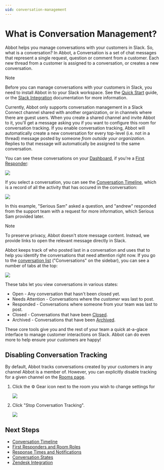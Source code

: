 ```yaml
---
uid: conversation-management
---
```


# What is Conversation Management?

Abbot helps you manage conversations with your customers in Slack.
So, what is a conversation?
In Abbot, a Conversation is a set of chat messages that represent a single request, question or comment from a customer.
Each new thread from a customer is assigned to a conversation, or creates a new conversation.

> [!NOTE]
> Before you can manage conversations with your customers in Slack, you need to install Abbot in to your Slack workspace.
> See the [Quick Start](xref:quick-start.install) guide, or the [Slack Integration](xref:integrations.slack) documentation for more information.

Currently, Abbot only supports conversation management in a Slack Connect channel shared with another organization, or in channels where there are guest users.
When you create a shared channel and invite Abbot to it, you'll get a message asking you if you want to configure this room for conversation tracking.
If you enable conversation tracking, Abbot will automatically create a new conversation for every top-level (i.e. not in a thread) message posted by someone *from outside your organization*.
Replies to that message will automatically be assigned to the same conversation.

You can see these conversations on your [Dashboard](https://app.ab.bot), if you're a [First Responder](xref:conversation-management.frs):

<img src="/public/images/articles/conversation-management/fr-dashboard.png">

If you select a conversation, you can see the [Conversation Timeline](xref:conversation-management.timeline), which is a record of all the activity that has occured in the conversation:

<img src="/public/images/articles/conversation-management/timeline.png">

In this example, "Serious Sam" asked a question, and "andrew" responded from the support team with a request for more information, which Serious Sam provided later.

> [!NOTE]
> To preserve privacy, Abbot doesn't store message content. Instead, we provide links to open the relevant message directly in Slack.

Abbot keeps track of who posted last in a conversation and uses that to help you identify the conversations that need attention right now.
If you go to the [conversation list](http://app.ab.bot/conversations) ("Conversations" on the sidebar), you can see a number of tabs at the top:

<img src="/public/images/articles/conversation-management/conversation-tabs.png">

These tabs let you view conversations in various states:

* Open - Any conversation that hasn't been closed yet.
* Needs Attention - Conversations where the *customer* was last to post.
* Responded - Conversations where someone from your team was last to post.
* Closed - Conversations that have been [Closed](xref:conversation-management.states#closed).
* Archived - Conversations that have been [Archived](xref:conversation-management.states#closed).

These core tools give you and the rest of your team a quick at-a-glace interface to manage customer interactions on Slack.
Abbot can do even more to help ensure your customers are happy!

## Disabling Conversation Tracking

By default, Abbot tracks conversations created by your customers in any channel Abbot is a member of.
However, you can explicitly disable tracking for a given channel on the [Rooms page](https://app.ab.bot/settings/rooms).

1. Click the ⚙️ Gear icon next to the room you wish to change settings for

    <img src="/public/images/articles/conversation-management/gear-icon.png">

2. Click "Stop Conversation Tracking".

    <img src="/public/images/articles/conversation-management/stop-tracking.png">

## Next Steps

* [Conversation Timeline](xref:conversation-management.timeline)
* [First Responders and Room Roles](xref:conversation-management.frs)
* [Response Times and Notifications](xref:conversation-management.response-times)
* [Conversation States](xref:conversation-management.states)
* [Zendesk Integration](xref:integrations.zendesk)
